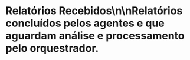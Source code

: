 # Relatórios Recebidos\n\nRelatórios concluídos pelos agentes e que aguardam análise e processamento pelo orquestrador.
